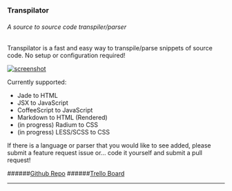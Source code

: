 ### Transpilator
###### A source to source code transpiler/parser

Transpilator is a fast and easy way to transpile/parse snippets of source code. No setup or configuration required! 

[![screenshot](https://cloud.githubusercontent.com/assets/4239748/13205114/e9393dc8-d8ad-11e5-94c1-3d6f47df6a97.png)](http://transpilator.io)

Currently supported:

- Jade to HTML
- JSX to JavaScript
- CoffeeScript to JavaScript
- Markdown to HTML (Rendered)
- (in progress) Radium to CSS
- (in progress) LESS/SCSS to CSS 

If there is a language or parser that you would like to see added, please submit a feature request issue or... code it yourself and submit a pull request!

######[Github Repo](https://github.com/SamEureka/transpilator) 
######[Trello Board](https://trello.com/b/StKxc7fM/transpilator-io)
***
